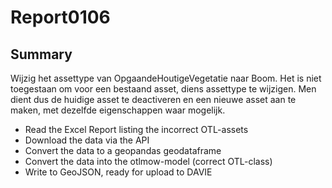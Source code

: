 # Report0106

## Summary
Wijzig het assettype van OpgaandeHoutigeVegetatie naar Boom.
Het is niet toegestaan om voor een bestaand asset, diens assettype te wijzigen.
Men dient dus de huidige asset te deactiveren en een nieuwe asset aan te maken, met dezelfde eigenschappen waar mogelijk.

- Read the Excel Report listing the incorrect OTL-assets
- Download the data via the API
- Convert the data to a geopandas geodataframe
- Convert the data into the otlmow-model (correct OTL-class)
- Write to GeoJSON, ready for upload to DAVIE